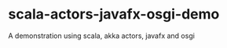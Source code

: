 scala-actors-javafx-osgi-demo
=============================

A demonstration using scala, akka actors, javafx and osgi
